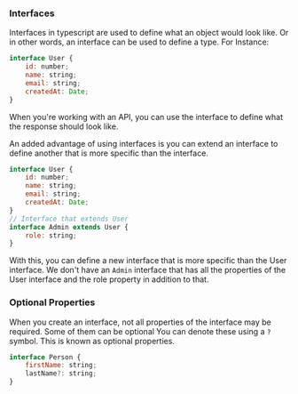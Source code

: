 ### Interfaces

Interfaces in typescript are used to define what an object would look like. Or in other words, an interface can be used to define a type. For Instance:

```js
interface User {
    id: number;
    name: string;
    email: string;
    createdAt: Date;
}
```

When you're working with an API, you can use the interface to define what the response should look like.

An added advantage of using interfaces is you can extend an interface to define another that is more specific than the interface.

```js
interface User {
    id: number;
    name: string;
    email: string;
    createdAt: Date;
}
// Interface that extends User
interface Admin extends User {
    role: string;
}
```

With this, you can define a new interface that is more specific than the User interface. We don't have an `Admin` interface that has all the properties of the User interface and the role property in addition to that.


### Optional Properties

When you create an interface, not all properties of the interface may be required. Some of them can be optional You can denote these using a `?` symbol. This is known as optional properties.

```js
interface Person {
    firstName: string;
    lastName?: string;
}
```

